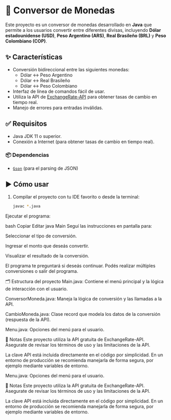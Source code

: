 # 💱 Conversor de Monedas

Este proyecto es un conversor de monedas desarrollado en **Java** que permite a los usuarios convertir entre diferentes divisas, incluyendo **Dólar estadounidense (USD)**, **Peso Argentino (ARS)**, **Real Brasileño (BRL)** y **Peso Colombiano (COP)**.

## ✨ Características

- Conversión bidireccional entre las siguientes monedas:
  - Dólar <-> Peso Argentino
  - Dólar <-> Real Brasileño
  - Dólar <-> Peso Colombiano
- Interfaz de línea de comandos fácil de usar.
- Utiliza la API de [ExchangeRate-API](https://www.exchangerate-api.com/) para obtener tasas de cambio en tiempo real.
- Manejo de errores para entradas inválidas.

## ✅ Requisitos

- Java JDK 11 o superior.
- Conexión a Internet (para obtener tasas de cambio en tiempo real).

### 📦 Dependencias

- [`Gson`](https://github.com/google/gson) (para el parsing de JSON)

## ▶️ Cómo usar

1. Compilar el proyecto con tu IDE favorito o desde la terminal:

   ```bash
   javac *.java
Ejecutar el programa:

bash
Copiar
Editar
java Main
Seguí las instrucciones en pantalla para:

Seleccionar el tipo de conversión.

Ingresar el monto que deseás convertir.

Visualizar el resultado de la conversión.

El programa te preguntará si deseás continuar. Podés realizar múltiples conversiones o salir del programa.

🗂️ Estructura del proyecto
Main.java: Contiene el menú principal y la lógica de interacción con el usuario.

ConversorMoneda.java: Maneja la lógica de conversión y las llamadas a la API.

CambioMoneda.java: Clase record que modela los datos de la conversión (respuesta de la API).

Menu.java: Opciones del menú para el usuario.

📌 Notas
Este proyecto utiliza la API gratuita de ExchangeRate-API. Asegurate de revisar los términos de uso y las limitaciones de la API.

La clave API está incluida directamente en el código por simplicidad. En un entorno de producción se recomienda manejarla de forma segura, por ejemplo mediante variables de entorno.

Menu.java: Opciones del menú para el usuario.

📌 Notas
Este proyecto utiliza la API gratuita de ExchangeRate-API. Asegurate de revisar los términos de uso y las limitaciones de la API.

La clave API está incluida directamente en el código por simplicidad. En un entorno de producción se recomienda manejarla de forma segura, por ejemplo mediante variables de entorno.
